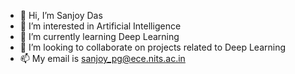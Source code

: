 - 👋 Hi, I’m Sanjoy Das
- 👀 I’m interested in Artificial Intelligence
- 🌱 I’m currently learning Deep Learning
- 💞️ I’m looking to collaborate on projects related to Deep Learning
- 📫 My email is sanjoy_pg@ece.nits.ac.in

<!---
sanjoy1101/sanjoy1101 is a ✨ special ✨ repository because its `README.md` (this file) appears on your GitHub profile.
You can click the Preview link to take a look at your changes.
--->
